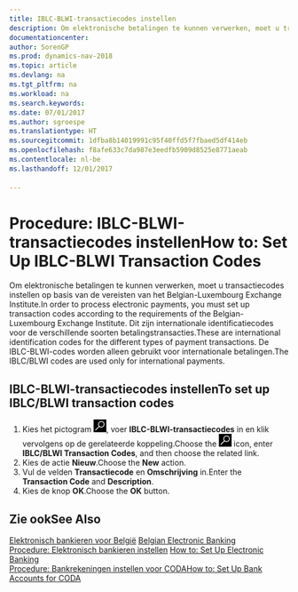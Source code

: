 ```yaml
---
title: IBLC-BLWI-transactiecodes instellen
description: Om elektronische betalingen te kunnen verwerken, moet u transactiecodes instellen op basis van de vereisten van het Belgian-Luxembourg Exchange Institute.
documentationcenter: 
author: SorenGP
ms.prod: dynamics-nav-2018
ms.topic: article
ms.devlang: na
ms.tgt_pltfrm: na
ms.workload: na
ms.search.keywords: 
ms.date: 07/01/2017
ms.author: sgroespe
ms.translationtype: HT
ms.sourcegitcommit: 1dfba8b14019991c95f40ffd5f7fbaed5df414eb
ms.openlocfilehash: f8afe633c7da987e3eedfb5909d8525e8771aeab
ms.contentlocale: nl-be
ms.lasthandoff: 12/01/2017

---
```

# <a name="how-to-set-up-iblc-blwi-transaction-codes"></a><span data-ttu-id="6f50d-103">Procedure: IBLC-BLWI-transactiecodes instellen</span><span class="sxs-lookup"><span data-stu-id="6f50d-103">How to: Set Up IBLC-BLWI Transaction Codes</span></span>
<span data-ttu-id="6f50d-104">Om elektronische betalingen te kunnen verwerken, moet u transactiecodes instellen op basis van de vereisten van het Belgian-Luxembourg Exchange Institute.</span><span class="sxs-lookup"><span data-stu-id="6f50d-104">In order to process electronic payments, you must set up transaction codes according to the requirements of the Belgian-Luxembourg Exchange Institute.</span></span> <span data-ttu-id="6f50d-105">Dit zijn internationale identificatiecodes voor de verschillende soorten betalingstransacties.</span><span class="sxs-lookup"><span data-stu-id="6f50d-105">These are international identification codes for the different types of payment transactions.</span></span> <span data-ttu-id="6f50d-106">De IBLC-BLWI-codes worden alleen gebruikt voor internationale betalingen.</span><span class="sxs-lookup"><span data-stu-id="6f50d-106">The IBLC/BLWI codes are used only for international payments.</span></span>  

## <a name="to-set-up-iblcblwi-transaction-codes"></a><span data-ttu-id="6f50d-107">IBLC-BLWI-transactiecodes instellen</span><span class="sxs-lookup"><span data-stu-id="6f50d-107">To set up IBLC/BLWI transaction codes</span></span>  

1.  <span data-ttu-id="6f50d-108">Kies het pictogram ![Zoeken naar pagina of rapport](../../media/ui-search/search_small.png "pictogram Zoeken naar pagina of rapport"), voer **IBLC-BLWI-transactiecodes** in en klik vervolgens op de gerelateerde koppeling.</span><span class="sxs-lookup"><span data-stu-id="6f50d-108">Choose the ![Search for Page or Report](../../media/ui-search/search_small.png "Search for Page or Report icon") icon, enter **IBLC/BLWI Transaction Codes**, and then choose the related link.</span></span>  
2.  <span data-ttu-id="6f50d-109">Kies de actie **Nieuw**.</span><span class="sxs-lookup"><span data-stu-id="6f50d-109">Choose the **New** action.</span></span>  
3.  <span data-ttu-id="6f50d-110">Vul de velden **Transactiecode** en **Omschrijving** in.</span><span class="sxs-lookup"><span data-stu-id="6f50d-110">Enter the **Transaction Code** and **Description**.</span></span>  
4.  <span data-ttu-id="6f50d-111">Kies de knop **OK**.</span><span class="sxs-lookup"><span data-stu-id="6f50d-111">Choose the **OK** button.</span></span>  

## <a name="see-also"></a><span data-ttu-id="6f50d-112">Zie ook</span><span class="sxs-lookup"><span data-stu-id="6f50d-112">See Also</span></span>  
 <span data-ttu-id="6f50d-113">[Elektronisch bankieren voor België](belgian-electronic-banking.md) </span><span class="sxs-lookup"><span data-stu-id="6f50d-113">[Belgian Electronic Banking](belgian-electronic-banking.md) </span></span>  
 <span data-ttu-id="6f50d-114">[Procedure: Elektronisch bankieren instellen](how-to-set-up-electronic-banking.md) </span><span class="sxs-lookup"><span data-stu-id="6f50d-114">[How to: Set Up Electronic Banking](how-to-set-up-electronic-banking.md) </span></span>  
 [<span data-ttu-id="6f50d-115">Procedure: Bankrekeningen instellen voor CODA</span><span class="sxs-lookup"><span data-stu-id="6f50d-115">How to: Set Up Bank Accounts for CODA</span></span>](how-to-set-up-bank-accounts-for-coda.md)

